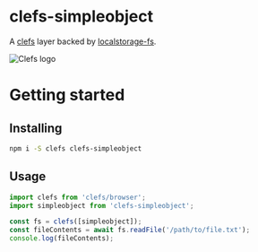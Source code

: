 # clefs-simpleobject

A [clefs](https://npmjs.com/package/clefs) layer backed by
[localstorage-fs](https://npmjs.com/package/localstorage-fs).

![Clefs logo](http://doug-wade.github.io/clefs/img/logo.svg)

# Getting started

## Installing

```sh
npm i -S clefs clefs-simpleobject
```

## Usage

```javascript
import clefs from 'clefs/browser';
import simpleobject from 'clefs-simpleobject';

const fs = clefs([simpleobject]);
const fileContents = await fs.readFile('/path/to/file.txt');
console.log(fileContents);
```
